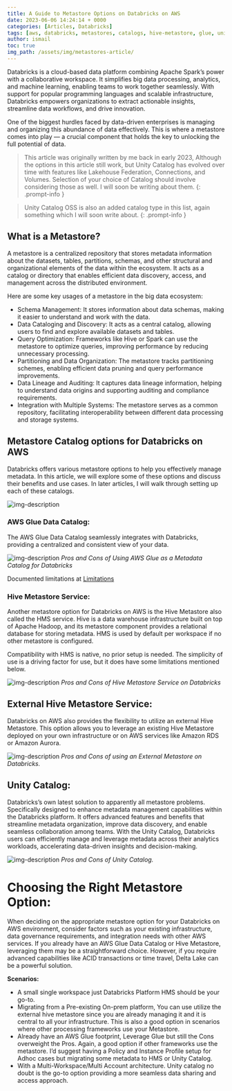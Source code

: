 ```yaml
---
title: A Guide to Metastore Options on Databricks on AWS
date: 2023-06-06 14:24:14 + 0000
categories: [Articles, Databricks]
tags: [aws, databricks, metastores, catalogs, hive-metastore, glue, unity catalog]     # TAG names should always be lowercase
author: ismail
toc: true
img_path: /assets/img/metastores-article/
---
```

Databricks is a cloud-based data platform combining Apache Spark’s power with a collaborative workspace. It simplifies big data processing, analytics, and machine learning, enabling teams to work together seamlessly. With support for popular programming languages and scalable infrastructure, Databricks empowers organizations to extract actionable insights, streamline data workflows, and drive innovation.

One of the biggest hurdles faced by data-driven enterprises is managing and organizing this abundance of data effectively. This is where a metastore comes into play — a crucial component that holds the key to unlocking the full potential of data.

> This article was originally written by me back in early 2023, Although the options in this article still work, but Unity Catalog has evolved over time with features like Lakehouse Federation, Connections, and Volumes. Selection of your choice of Catalog should involve considering those as well. I will soon be writing about them.
{: .prompt-info }

> Unity Catalog OSS is also an added catalog type in this list, again something which I will soon write about.
{: .prompt-info }

## What is a Metastore? ##
A metastore is a centralized repository that stores metadata information about the datasets, tables, partitions, schemas, and other structural and organizational elements of the data within the ecosystem. It acts as a catalog or directory that enables efficient data discovery, access, and management across the distributed environment.

Here are some key usages of a metastore in the big data ecosystem:

- Schema Management: It stores information about data schemas, making it easier to understand and work with the data.
- Data Cataloging and Discovery: It acts as a central catalog, allowing users to find and explore available datasets and tables.
- Query Optimization: Frameworks like Hive or Spark can use the metastore to optimize queries, improving performance by reducing unnecessary processing.
- Partitioning and Data Organization: The metastore tracks partitioning schemes, enabling efficient data pruning and query performance improvements.
- Data Lineage and Auditing: It captures data lineage information, helping to understand data origins and supporting auditing and compliance requirements.
- Integration with Multiple Systems: The metastore serves as a common repository, facilitating interoperability between different data processing and storage systems.

## Metastore Catalog options for Databricks on AWS ##
Databricks offers various metastore options to help you effectively manage metadata. In this article, we will explore some of these options and discuss their benefits and use cases. In later articles, I will walk through setting up each of these catalogs.

![img-description](CatalogOptions.PNG)

### AWS Glue Data Catalog: ###

The AWS Glue Data Catalog seamlessly integrates with Databricks, providing a centralized and consistent view of your data.

![img-description](GlueProsandCons.PNG)
_Pros and Cons of Using AWS Glue as a Metadata Catalog for Databricks_

Documented limitations at [Limitations](https://docs.databricks.com/archive/external-metastores/aws-glue-metastore.html#limitations)

### Hive Metastore Service: ###

Another metastore option for Databricks on AWS is the Hive Metastore also called the HMS service. Hive is a data warehouse infrastructure built on top of Apache Hadoop, and its metastore component provides a relational database for storing metadata. HMS is used by default per workspace if no other metastore is configured.

Compatibility with HMS is native, no prior setup is needed. The simplicity of use is a driving factor for use, but it does have some limitations mentioned below.

![img-description](HMSProsandCons.PNG)
_Pros and Cons of Hive Metastore Service on Databricks_

## External Hive Metastore Service: ##

Databricks on AWS also provides the flexibility to utilize an external Hive Metastore. This option allows you to leverage an existing Hive Metastore deployed on your own infrastructure or on AWS services like Amazon RDS or Amazon Aurora.

![img-description](EHMSProsandCons.PNG)
_Pros and Cons of using an External Metastore on Databricks._

## Unity Catalog: ##

Databricks’s own latest solution to apparently all metastore problems. Specifically designed to enhance metadata management capabilities within the Databricks platform. It offers advanced features and benefits that streamline metadata organization, improve data discovery, and enable seamless collaboration among teams. With the Unity Catalog, Databricks users can efficiently manage and leverage metadata across their analytics workloads, accelerating data-driven insights and decision-making.

![img-description](UCProsandCons.PNG)
_Pros and Cons of Unity Catalog._

# Choosing the Right Metastore Option: #

When deciding on the appropriate metastore option for your Databricks on AWS environment, consider factors such as your existing infrastructure, data governance requirements, and integration needs with other AWS services. If you already have an AWS Glue Data Catalog or Hive Metastore, leveraging them may be a straightforward choice. However, if you require advanced capabilities like ACID transactions or time travel, Delta Lake can be a powerful solution.

**Scenarios:**

- A small single workspace just Databricks Platform HMS should be your go-to.
- Migrating from a Pre-existing On-prem platform, You can use utilize the external hive metastore since you are already managing it and it is central to all your infrastructure. This is also a good option in scenarios where other processing frameworks use your Metastore.
- Already have an AWS Glue footprint, Leverage Glue but still the Cons overweight the Pros. Again, a good option if other frameworks use the metastore. I’d suggest having a Policy and Instance Profile setup for Adhoc cases but migrating some metadata to HMS or Unity Catalog.
- With a Multi-Workspace/Multi Account architecture. Unity catalog no doubt is the go-to option providing a more seamless data sharing and access approach.